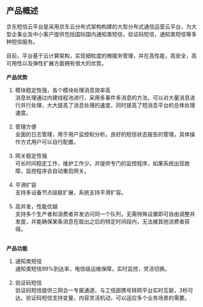 ## 产品概述<br>
京东短信云平台是采用京东云分布式架构构建的大型分布式通信运营云平台，为大型企事业及中小客户提供包括国际国内通知类短信，验证码短信，通知类短信等多种短信服务。<br><br>
目前，平台基于云计算架构，实现细粒度的微服务管理，并在高性能，高安全，高可用性以及弹性扩展方面拥有很大的优势。<br><br>
**产品优势**<br>
1. 模块稳定性强，各个模块处理消息效率高<br>
消息处理通过内建线程池进行，采用多事件多消息的方法，可以对大量消息进行并行处理，大大提高了消息处理的速度，同时提高了短消息平台的总体处理速度。<br><br>
2.	管理方便<br>
全面的日志管理，用于用户监控和分析。良好的短信状态报告的管理，具体操作方式用户可以自行配置。<br><br>
3.	网关稳定性强<br>
可长时间稳定工作，维护工作少。并提供专门的监控程序，如果系统出现故障，监控程序会自动重启网关。<br><br>
4.	平滑扩容<br>
支持多设备节点级联扩展，系统支持平滑扩容。<br><br>
5.	高并发，性能优越<br>
支持多个生产者和消费者并发访问同一个队列，无需特殊设置即可自由调整并发度，并能确保某条消息在取出之后的特定时间段内，无法被其他消费者获得。<br><br>

**产品功能**<br>
1.	通知类短信<br>
通知类短信99%到达率，电信级运维保障，实时监控，灵活切换。<br><br>
2.	验证码短信<br>
验证码短信提供三网合一专属通道，与工信部携号转网平台实时互联，3秒可达。验证码短信支持变量，内容灵活机动，可以适应多个业务场景的需要。<br><br>
